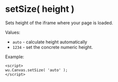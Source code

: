 setSize( height )
===
Sets height of the iframe where your page is loaded.

Values:

*  `auto` - calculate height automatically
*  `1234` - set the concrete numeric height.

Example:

```
<script>
wu.Canvas.setSize( 'auto' );
</script>
```
